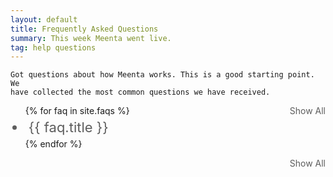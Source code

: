 ```yaml
---
layout: default
title: Frequently Asked Questions
summary: This week Meenta went live.
tag: help questions
---
```


<style>
	.faqs ul {
		padding: 20px;
	}
	.faqs li {
		padding: 5px;
		color: #5D5D5D;
		font-size: 22px;
	}
	.answer {
		background-color: white;
		padding: 10px !important;
		margin-top: 10px;
	}
	.answer p {
		margin-top: 0px;
		font-size: 20px;
	}
</style>

<p>

	Got questions about how Meenta works. This is a good starting point. We
	have collected the most common questions we have received.
</p>

<a href="" style="color: #5D5D5D; text-decoration: none; float: right;" class="showAll">Show All</a>

<ul class="faqs">
{% for faq in site.faqs %}
<li>
	<span class="question" style="padding-bottom: 10px; margin-bottom: 10px !important;">{{ faq.title }}</span>
	<div class="answer" style="display: none !important;">
		{{ faq.content }}
	</div>
</li>
{% endfor %}
</ul>

<a href="" style="color: #5D5D5D; text-decoration: none; float: right;" class="showAll">Show All</a>
